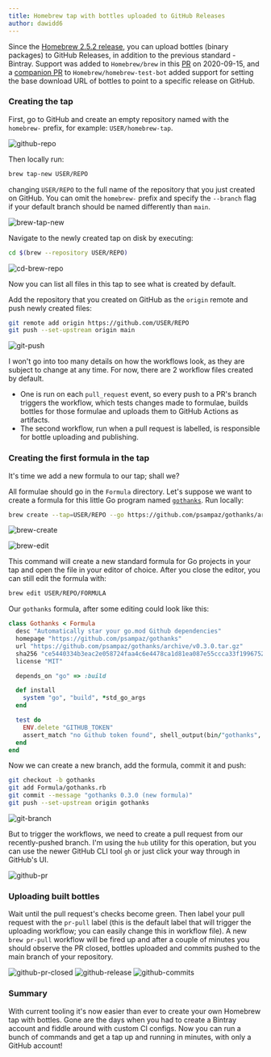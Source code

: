 ```yaml
---
title: Homebrew tap with bottles uploaded to GitHub Releases
author: dawidd6
---
```


Since the [Homebrew 2.5.2 release](https://github.com/Homebrew/brew/releases/tag/2.5.2), you can upload bottles (binary packages) to GitHub Releases, in addition to the previous standard - Bintray. Support was added to `Homebrew/brew` in this [PR](https://github.com/Homebrew/brew/pull/8410) on 2020-09-15, and a [companion PR](https://github.com/Homebrew/homebrew-test-bot/pull/486) to `Homebrew/homebrew-test-bot` added support for setting the base download URL of bottles to point to a specific release on GitHub.

### Creating the tap

First, go to GitHub and create an empty repository named with the `homebrew-` prefix, for example: `USER/homebrew-tap`.

![github-repo](/assets/img/blog/homebrew-tap-github-releases/github-repo.webp)

Then locally run:

```sh
brew tap-new USER/REPO
```

changing `USER/REPO` to the full name of the repository that you just created on GitHub. You can omit the `homebrew-` prefix and specify the `--branch` flag if your default branch should be named differently than `main`.

![brew-tap-new](/assets/img/blog/homebrew-tap-github-releases/brew-tap-new.webp)

Navigate to the newly created tap on disk by executing:

```sh
cd $(brew --repository USER/REPO)
```

![cd-brew-repo](/assets/img/blog/homebrew-tap-github-releases/cd-brew-repo.webp)

Now you can list all files in this tap to see what is created by default.

Add the repository that you created on GitHub as the `origin` remote and push newly created files:

```sh
git remote add origin https://github.com/USER/REPO
git push --set-upstream origin main
```

![git-push](/assets/img/blog/homebrew-tap-github-releases/git-push.webp)

I won't go into too many details on how the workflows look, as they are subject to change at any time. For now, there are 2 workflow files created by default.

- One is run on each `pull_request` event, so every push to a PR's branch triggers the workflow, which tests changes made to formulae, builds bottles for those formulae and uploads them to GitHub Actions as artifacts.
- The second workflow, run when a pull request is labelled, is responsible for bottle uploading and publishing.

### Creating the first formula in the tap

It's time we add a new formula to our tap; shall we?

All formulae should go in the `Formula` directory. Let's suppose we want to create a formula for this little Go program named [`gothanks`](https://github.com/psampaz/gothanks). Run locally:

```sh
brew create --tap=USER/REPO --go https://github.com/psampaz/gothanks/archive/v0.3.0.tar.gz
```

![brew-create](/assets/img/blog/homebrew-tap-github-releases/brew-create.webp)

![brew-edit](/assets/img/blog/homebrew-tap-github-releases/brew-edit.webp)

This command will create a new standard formula for Go projects in your tap and open the file in your editor of choice. After you close the editor, you can still edit the formula with:

```sh
brew edit USER/REPO/FORMULA
```

Our `gothanks` formula, after some editing could look like this:

```ruby
class Gothanks < Formula
  desc "Automatically star your go.mod Github dependencies"
  homepage "https://github.com/psampaz/gothanks"
  url "https://github.com/psampaz/gothanks/archive/v0.3.0.tar.gz"
  sha256 "ce5440334b3eac2e058724faa4c6e4478ca1d81ea087e55ccca33f1996752aad"
  license "MIT"

  depends_on "go" => :build

  def install
    system "go", "build", *std_go_args
  end

  test do
    ENV.delete "GITHUB_TOKEN"
    assert_match "no Github token found", shell_output(bin/"gothanks", 255)
  end
end
```

Now we can create a new branch, add the formula, commit it and push:

```sh
git checkout -b gothanks
git add Formula/gothanks.rb
git commit --message "gothanks 0.3.0 (new formula)"
git push --set-upstream origin gothanks
```

![git-branch](/assets/img/blog/homebrew-tap-github-releases/git-branch.webp)

But to trigger the workflows, we need to create a pull request from our recently-pushed branch. I'm using the `hub` utility for this operation, but you can use the newer GitHub CLI tool `gh` or just click your way through in GitHub's UI.

![github-pr](/assets/img/blog/homebrew-tap-github-releases/github-pr.webp)

### Uploading built bottles

Wait until the pull request's checks become green. Then label your pull request with the `pr-pull` label (this is the default label that will trigger the uploading workflow; you can easily change this in workflow file). A new `brew pr-pull` workflow will be fired up and after a couple of minutes you should observe the PR closed, bottles uploaded and commits pushed to the main branch of your repository.

![github-pr-closed](/assets/img/blog/homebrew-tap-github-releases/github-pr-closed.webp)
![github-release](/assets/img/blog/homebrew-tap-github-releases/github-release.webp)
![github-commits](/assets/img/blog/homebrew-tap-github-releases/github-commits.webp)

### Summary

With current tooling it's now easier than ever to create your own Homebrew tap with bottles. Gone are the days when you had to create a Bintray account and fiddle around with custom CI configs. Now you can run a bunch of commands and get a tap up and running in minutes, with only a GitHub account!
